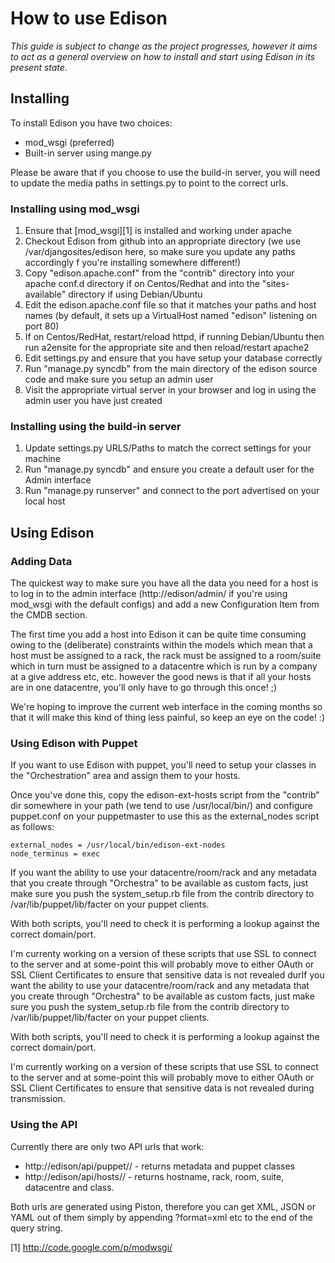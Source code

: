 # How to use Edison 

*This guide is subject to change as the project progresses, however it aims to act as a general overview on how to install and start using Edison in its present state.*

## Installing

To install Edison you have two choices:

*  mod_wsgi (preferred)
*  Built-in server using mange.py

Please be aware that if you choose to use the build-in server, you will need to update the media paths in settings.py to point to the correct urls.

### Installing using mod_wsgi

1.  Ensure that [mod_wsgi][1] is installed and working under apache
2.  Checkout Edison from github into an appropriate directory (we use /var/djangosites/edison here, so make sure you update any paths accordingly f you're installing somewhere different!)
3.  Copy "edison.apache.conf" from the "contrib" directory into your apache conf.d directory if on Centos/Redhat and into the "sites-available" directory if using Debian/Ubuntu
4.  Edit the edison.apache.conf file so that it matches your paths and host names (by default, it sets up a VirtualHost named "edison" listening on port 80)
5.  If on Centos/RedHat, restart/reload httpd, if running Debian/Ubuntu then run a2ensite for the appropriate site and then reload/restart apache2
6.  Edit settings.py and ensure that you have setup your database correctly
7.  Run "manage.py syncdb" from the main directory of the edison source code and make sure you setup an admin user
8.  Visit the appropriate virtual server in your browser and log in using the admin user you have just created

### Installing using the build-in server

1.  Update settings.py URLS/Paths to match the correct settings for your machine
2.  Run "manage.py syncdb" and ensure you create a default user for the Admin interface
3.  Run "manage.py runserver" and connect to the port advertised on your local host

## Using Edison

### Adding Data

The quickest way to make sure you have all the data you need for a host is to log in to the admin interface (http://edison/admin/ if you're using mod_wsgi with the default configs) and add a new Configuration Item from the CMDB section.

The first time you add a host into Edison it can be quite time consuming owing to the (deliberate) constraints within the models which mean that a host must be assigned to a rack, the rack must be assigned to a room/suite which in turn must be assigned to a datacentre which is run by a company at a give address etc, etc. however the good news is that if all your hosts are in one datacentre, you'll only have to go through this once! ;)

We're hoping to improve the current web interface in the coming months so that it will make this kind of thing less painful, so keep an eye on the code! :)

### Using Edison with Puppet

If you want to use Edison with puppet, you'll need to setup your classes in the "Orchestration" area and assign them to your hosts.

Once you've done this, copy the edison-ext-hosts script from the "contrib" dir somewhere in your path (we tend to use /usr/local/bin/) and configure puppet.conf on your puppetmaster to use this as the external_nodes script as follows:

    external_nodes = /usr/local/bin/edison-ext-nodes
    node_terminus = exec

If you want the ability to use your datacentre/room/rack and any metadata that you create through "Orchestra" to be available as custom facts, just make sure you push the system_setup.rb file from the contrib directory to /var/lib/puppet/lib/facter on your puppet clients.

With both scripts, you'll need to check it is performing a lookup against the correct domain/port.

I'm currenty working on a version of these scripts that use SSL to connect to the server and at some-point this will probably move to either OAuth or SSL Client Certificates to ensure that sensitive data is not revealed durIf you want the ability to use your datacentre/room/rack and any metadata that you create through "Orchestra" to be available as custom facts, just make sure you push the system_setup.rb file from the contrib directory to /var/lib/puppet/lib/facter on your puppet clients.

With both scripts, you'll need to check it is performing a lookup against the correct domain/port.

I'm currently working on a version of these scripts that use SSL to connect to the server and at some-point this will probably move to either OAuth or SSL Client Certificates to ensure that sensitive data is not revealed during transmission.

### Using the API

Currently there are only two API urls that work:

*  http://edison/api/puppet/<FQDN of Host>/ - returns metadata and puppet classes
*  http://edison/api/hosts/<FQDN of Host>/ - returns hostname, rack, room, suite, datacentre and class.

Both urls are generated using Piston, therefore you can get XML, JSON or YAML out of them simply by appending ?format=xml etc to the end of the query string. 

[1] http://code.google.com/p/modwsgi/
